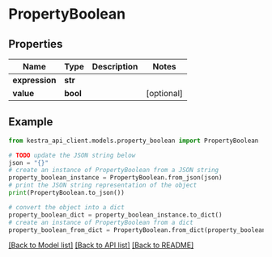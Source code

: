 # PropertyBoolean


## Properties

Name | Type | Description | Notes
------------ | ------------- | ------------- | -------------
**expression** | **str** |  | 
**value** | **bool** |  | [optional] 

## Example

```python
from kestra_api_client.models.property_boolean import PropertyBoolean

# TODO update the JSON string below
json = "{}"
# create an instance of PropertyBoolean from a JSON string
property_boolean_instance = PropertyBoolean.from_json(json)
# print the JSON string representation of the object
print(PropertyBoolean.to_json())

# convert the object into a dict
property_boolean_dict = property_boolean_instance.to_dict()
# create an instance of PropertyBoolean from a dict
property_boolean_from_dict = PropertyBoolean.from_dict(property_boolean_dict)
```
[[Back to Model list]](../README.md#documentation-for-models) [[Back to API list]](../README.md#documentation-for-api-endpoints) [[Back to README]](../README.md)


